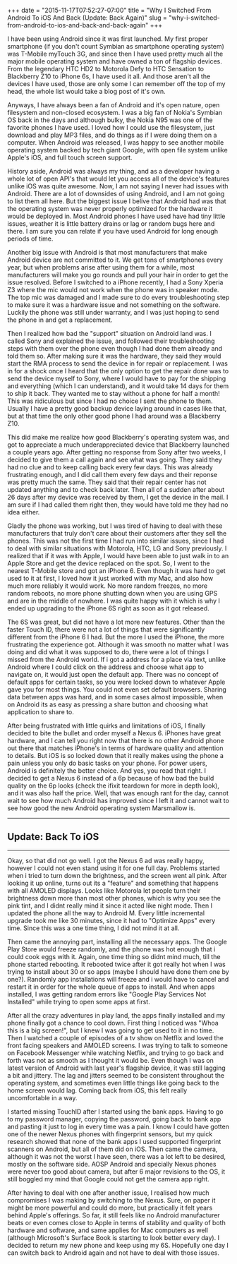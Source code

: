 +++
date = "2015-11-17T07:52:27-07:00"
title = "Why I Switched From Android To iOS And Back (Update: Back Again)"
slug = "why-i-switched-from-android-to-ios-and-back-and-back-again"
+++

I have been using Android since it was first launched. My first proper smartphone (if you don't count Symbian as smartphone operating system) was T-Mobile myTouch 3G, and since then I have used pretty much all the major mobile operating system and have owned a ton of flagship devices. From the legendary HTC HD2 to Motorola Defy to HTC Sensation to Blackberry Z10 to iPhone 6s, I have used it all. And those aren't all the devices I have used, those are only some I can remember off the top of my head, the whole list would take a blog post of it's own.

Anyways, I have always been a fan of Android and it's open nature, open filesystem and non-closed ecosystem. I was a big fan of Nokia's Symbian OS back in the days and although bulky, the Nokia N95 was one of the favorite phones I have used. I loved how I could use the filesystem, just download and play MP3 files, and do things as if I were doing them on a computer. When Android was released, I was happy to see another mobile operating system backed by tech giant Google, with open file system unlike Apple's iOS, and full touch screen support.

History aside, Android was always my thing, and as a developer having a whole lot of open API's that would let you access all of the device's features unlike iOS was quite awesome. Now, I am not saying I never had issues with Android. There are a lot of downsides of using Android, and I am not going to list them all here. But the biggest issue I belive that Android had was that the operating system was never properly optimized for the hardware it would be deployed in. Most Android phones I have used have had tiny little issues, weather it is little battery drains or lag or random bugs here and there. I am sure you can relate if you have used Android for long enough periods of time.

Another big issue with Android is that most manufacturers that make Android device are not committed to it. We get tons of smartphones every year, but when problems arise after using them for a while, most manufacturers will make you go rounds and pull your hair in order to get the issue resolved. Before I switched to a iPhone recently, I had a Sony Xperia Z3 where the mic would not work when the phone was in speaker mode. The top mic was damaged and I made sure to do every troubleshooting step to make sure it was a hardware issue and not something on the software. Luckily the phone was still under warranty, and I was just hoping to send the phone in and get a replacement.

Then I realized how bad the "support" situation on Android land was. I called Sony and explained the issue, and followed their troubleshooting steps with them over the phone even though I had done them already and told them so. After making sure it was the hardware, they said they would start the RMA process to send the device in for repair or replacement. I was in for a shock once I heard that the only option to get the repair done was to send the device myself to Sony, where I would have to pay for the shipping and everything (which I can understand), and it would take 14 days for them to ship it back. They wanted me to stay without a phone for half a month! This was ridiculous but since I had no choice I sent the phone to them. Usually I have a pretty good backup device laying around in cases like that, but at that time the only other good phone I had around was a Blackberry Z10.

This did make me realize how good Blackberry's operating system was, and got to appreciate a much underappreciated device that Blackberry launched a couple years ago. After getting no response from Sony after two weeks, I decided to give them a call again and see what was going. They said they had no clue and to keep calling back every few days. This was already frustrating enough, and I did call them every few days and their reponse was pretty much the same. They said that their repair center has not updated anything and to check back later. Then all of a sudden after about 26 days after my device was received by them, I get the device in the mail. I am sure if I had called them right then, they would have told me they had no idea either.

Gladly the phone was working, but I was tired of having to deal with these manufacturers that truly don't care about their customers after they sell the phones. This was not the first time I had run into similar issues, since I had to deal with similar situations with Motorola, HTC, LG and Sony previously. I realized that if it was with Apple, I would have been able to just walk in to an Apple Store and get the device replaced on the spot. So, I went to the nearest T-Mobile store and got an iPhone 6. Even though it was hard to get used to it at first, I loved how it just worked with my Mac, and also how much more reliably it would work. No more random freezes, no more random reboots, no more phone shutting down when you are using GPS and are in the middle of nowhere. I was quite happy with it which is why I ended up upgrading to the iPhone 6S right as soon as it got released.

The 6S was great, but did not have a lot more new features. Other than the faster Touch ID, there were not a lot of things that were significantly different from the iPhone 6 I had. But the more I used the iPhone, the more frustrating the experience got. Although it was smooth no matter what I was doing and did what it was supposed to do, there were a lot of things I missed from the Android world. If i got a address for a place via text, unlike Android where I could click on the address and choose what app to navigate on, it would just open the default app. There was no concept of default apps for certain tasks, so you were locked down to whatever Apple gave you for most things. You could not even set default browsers. Sharing data between apps was hard, and in some cases almost impossible, when on Android its as easy as pressing a share button and choosing what application to share to.

After being frustrated with little quirks and limitations of iOS, I finally decided to bite the bullet and order myself a Nexus 6. iPhones have great hardware, and I can tell you right now that there is no other Android phone out there that matches iPhone's in terms of hardware quality and attention to details. But iOS is so locked down that it really makes using the phone a pain unless you only do basic tasks on your phone. For power users, Android is definitely the better choice. And yes, you read that right. I decided to get a Nexus 6 instead of a 6p because of how bad the build quality on the 6p looks (check the ifixit teardown for more in depth look), and it was also half the price. Well, that was enough rant for the day, cannot wait to see how much Android has improved since I left it and cannot wait to see how good the new Android operating system Marsmallow is.

-----
## Update: Back To iOS ##
-----
Okay, so that did not go well. I got the Nexus 6 ad was really happy, however I could not even stand using it for one full day. Problems started when i tried to turn down the brightness, and the screen went all pink. After looking it up online, turns out its a "feature" and something that happens with all AMOLED displays. Looks like Motorola let people turn their brightness down more than most other phones, which is why you see the pink tint, and I didnt really mind it since it acted like night mode. Then I updated the phone all the way to Android M. Every little incremental upgrade took me like 30 minutes, since it had to "Optimize Apps" every time. Since this was a one time thing, I did not mind it at all.

Then came the annoying part, installing all the necessary apps. The Google Play Store would freeze randomly, and the phone was hot enough that i could cook eggs with it. Again, one time thing so didnt mind much, till the phone started rebooting. It rebooted twice after it got really hot when I was trying to install about 30 or so apps (maybe I should have done them one by one?). Randomly app installations will freeze and i would have to cancel and restart it in order for the whole queue of apps to install. And when apps installed, I was getting random errors like "Google Play Services Not Installed" while trying to open some apps at first.

After all the crazy adventures in play land, the apps finally installed and my phone finally got a chance to cool down. First thing I noticed was "Whoa this is a big screen!", but I knew I was going to get used to it in no time. Then I watched a couple of episodes of a tv show on Netflix and loved the front facing speakers and AMOLED screens. I was trying to talk to someone on Facebook Messenger while watching Netflix, and trying to go back and forth was not as smooth as I thought it would be. Even though I was on latest version of Android with last year's flagship device, it was still lagging a bit and jittery. The lag and jitters seemed to be consistent throughout the operating system, and sometimes even little things like going back to the home screen would lag. Coming back from iOS, this felt really uncomfortable in a way.

I started missing TouchID after I started using the bank apps. Having to go to my password manager, copying the password, going back to bank app and pasting it just to log in every time was a pain. I know I could have gotten one of the newer Nexus phones with fingerprint sensors, but my quick research showed that none of the bank apps I used supported fingerprint scanners on Android, but all of them did on iOS. Then came the camera, although it was not the worst I have seen, there was a lot left to be desired, mostly on the software side. AOSP Android and specially Nexus phones were never too good about camera, but after 6 major revisions to the OS, it still boggled my mind that Google could not get the camera app right.

After having to deal with one after another issue, I realised how much compromises I was making by switching to the Nexus. Sure, on paper it might be more powerful and could do more, but practically it felt years behind Apple's offerings. So far, it still feels like no Android manufacturer beats or even comes close to Apple in terms of stability and quality of both hardware and software, and same applies for Mac computers as well (although Microsoft's Surface Book is starting to look better every day). I decided to return my new phone and keep using my 6S. Hopefully one day I can switch back to Android again and not have to deal with those issues. 